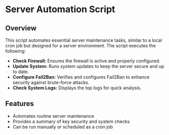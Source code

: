 # Server Automation Script

## Overview
This script automates essential server maintenance tasks, similar to a local cron job but designed for a server environment. The script executes the following:

- **Check Firewall:** Ensures the firewall is active and properly configured.
- **Update System:** Runs system updates to keep the server secure and up to date.
- **Configure Fail2Ban:** Verifies and configures Fail2Ban to enhance security against brute-force attacks.
- **Check System Logs:** Displays the top logs for quick analysis.

## Features
- Automates routine server maintenance
- Provides a summary of key security and system checks
- Can be run manually or scheduled as a cron job


